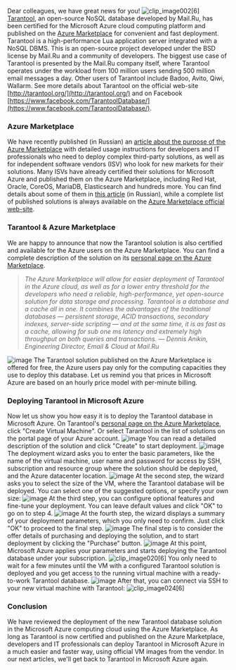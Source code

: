 Dear colleagues, we have great news for you! ![clip_image002[6]](https://msdnshared.blob.core.windows.net/media/2016/03/clip_image0026.gif "clip_image002[6]") [Tarantool](http://tarantool.org/), an open-source NoSQL database developed by Mail.Ru, has been certified for the Microsoft Azure cloud computing platform and published on the [Azure Marketplace](https://azure.microsoft.com/en-us/marketplace/partners/my-com/tarantool/) for convenient and fast deployment. Tarantool is a high-performance Lua application server integrated with a NoSQL DBMS. This is an open-source project developed under the BSD license by Mail.Ru and a community of developers. The biggest use case of Tarantool is presented by the Mail.Ru company itself, where Tarantool operates under the workload from 100 million users sending 500 million email messages a day. Other users of Tarantool include Badoo, Avito, Qiwi, Wallarm. See more details about Tarantool on the official web-site [http://tarantool.org/](http://tarantool.org/) and on Facebook [https://www.facebook.com/TarantoolDatabase/](https://www.facebook.com/TarantoolDatabase/).

### Azure Marketplace

We have recently published (in Russian) an [article about the purpose of the Azure Marketplace](https://habrahabr.ru/company/microsoft/blog/264449/) with detailed usage instructions for developers and IT professionals who need to deploy complex third-party solutions, as well as for independent software vendors (ISV) who look for new markets for their solutions. Many ISVs have already certified their solutions for Microsoft Azure and published them on the Azure Marketplace, including Red Hat, Oracle, CoreOS, MariaDB, Elasticsearch and hundreds more. You can find details about some of them in [this article](https://habrahabr.ru/company/microsoft/blog/278367/) (in Russian), while a complete list of published solutions is always available on the [Azure Marketplace official web-site](https://azure.microsoft.com/en-us/marketplace/virtual-machines/all/).

### Tarantool & Azure Marketplace

We are happy to announce that now the Tarantool solution is also certified and available for the Azure users on the Azure Marketplace. You can find a complete description of the solution on its [personal page on the Azure Marketplace](https://azure.microsoft.com/en-us/marketplace/partners/my-com/tarantool/).

> _The Azure Marketplace will allow for easier deployment of Tarantool in the Azure cloud, as well as for a lower entry threshold for the developers who need a reliable, high-performance, yet open-source solution for data storage and processing._ _Tarantool is a database and a cache all in one. It combines the advantages of the traditional databases — persistent storage, ACID transactions, secondary indexes, server-side scripting — and at the same time, it is as fast as a cache, allowing for sub one ms latency and extremely high throughput on both queries and transactions._ _— Dennis Anikin, Engineering Director, Email & Cloud at Mail.Ru_

![image](https://msdnshared.blob.core.windows.net/media/2016/03/image666.png "image") The Tarantool solution published on the Azure Marketplace is offered for free, the Azure users pay only for the computing capacities they use to deploy this database. Let us remind you that prices in Microsoft Azure are based on an <a>hourly</a> price model with per-minute billing.

### Deploying Tarantool in Microsoft Azure

Now let us show you how easy it is to deploy the Tarantool database in Microsoft Azure. On Tarantool's [personal page on the Azure Marketplace](https://azure.microsoft.com/en-us/marketplace/partners/my-com/tarantool/), click "Create Virtual Machine". Or select Tarantool in the list of solutions on the portal page of your Azure account. ![image](https://msdnshared.blob.core.windows.net/media/2016/03/image667.png "image") You can read a detailed description of the solution and click "Create" to start deployment. ![image](https://msdnshared.blob.core.windows.net/media/2016/03/image668.png "image") The deployment wizard asks you to enter the basic parameters, like the name of the virtual machine, user name and password for access by SSH, subscription and resource group where the solution should be deployed, and the Azure datacenter location. ![image](https://msdnshared.blob.core.windows.net/media/2016/03/image669.png "image") At the second step, the wizard asks you to select the size of the VM, where the Tarantool database will be deployed. You can select one of the suggested options, or specify your own size: ![image](https://msdnshared.blob.core.windows.net/media/2016/03/image670.png "image") At the third step, you can configure optional features and fine-tune your deployment. You can leave default values and click "OK" to go on to step 4. ![image](https://msdnshared.blob.core.windows.net/media/2016/03/image671.png "image") At the fourth step, the wizard displays a summary of your deployment parameters, which you only need to confirm. Just click "OK" to proceed to the final step. ![image](https://msdnshared.blob.core.windows.net/media/2016/03/image672.png "image") The final step is to consider the offer details of purchasing and deploying the solution, and to start deployment by clicking the "Purchase" button. ![image](https://msdnshared.blob.core.windows.net/media/2016/03/image673.png "image") At this point, Microsoft Azure applies your parameters and starts deploying the Tarantool database under your subscription. ![clip_image020[6]](https://msdnshared.blob.core.windows.net/media/2016/03/clip_image0206.gif "clip_image020[6]") You only need to wait for a few minutes until the VM with a configured Tarantool solution is deployed and you get access to the running virtual machine with a ready-to-work Tarantool database. ![image](https://msdnshared.blob.core.windows.net/media/2016/03/image674.png "image") After that, you can connect via SSH to your new virtual machine with Tarantool: ![clip_image024[6]](https://msdnshared.blob.core.windows.net/media/2016/03/clip_image0246.gif "clip_image024[6]")

### Conclusion

We have reviewed the deployment of the new Tarantool database solution in the Microsoft Azure computing cloud using the Azure Marketplace. As long as Tarantool is now certified and published on the Azure Marketplace, developers and IT professionals can deploy Tarantool in Microsoft Azure in a much easier and faster way, using official VM images from the vendor. In our next articles, we'll get back to Tarantool in Microsoft Azure again.
